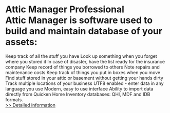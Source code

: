 # Attic Manager Professional<br />Attic Manager is software used to build and maintain database of your assets:
Keep track of all the stuff you have
Look up something when you forget where you stored it
In case of disaster, have the list ready for the insurance company
Keep record of things you borrowed to others
Note repairs and maintenance costs
Keep track of things you put in boxes when you move
Find stuff stored in your attic or basement without getting your hands dirty
Track multiple locations of your business
UTF8 enabled - enter data in any language you use
Modern, easy to use interface
Ability to import data directly from Quicken Home Inventory databases: QHI, MDF and IDB formats.<br />[>> Detailed information](https://secure.shareit.com/shareit/product.html?productid=300597037&affiliateid=200057808)